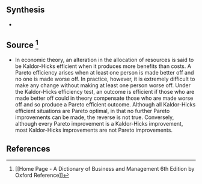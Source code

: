 ## Synthesis
- 
## Source [^1]
- In economic theory, an alteration in the allocation of resources is said to be Kaldor-Hicks efficient when it produces more benefits than costs. A Pareto efficiency arises when at least one person is made better off and no one is made worse off. In practice, however, it is extremely difficult to make any change without making at least one person worse off. Under the Kaldor-Hicks efficiency test, an outcome is efficient if those who are made better off could in theory compensate those who are made worse off and so produce a Pareto efficient outcome. Although all Kaldor-Hicks efficient situations are Pareto optimal, in that no further Pareto improvements can be made, the reverse is not true. Conversely, although every Pareto improvement is a Kaldor-Hicks improvement, most Kaldor-Hicks improvements are not Pareto improvements.
## References

[^1]: [[Home Page - A Dictionary of Business and Management 6th Edition by Oxford Reference]]